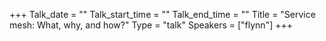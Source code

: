 +++
Talk_date = ""
Talk_start_time = ""
Talk_end_time = ""
Title = "Service mesh: What, why, and how?"
Type = "talk"
Speakers = ["flynn"]
+++


